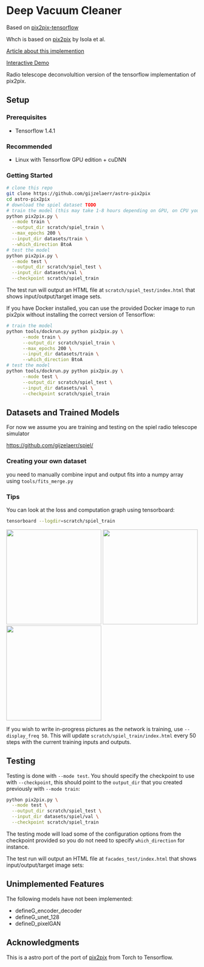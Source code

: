 # Deep Vacuum Cleaner

Based on [pix2pix-tensorflow](https://github.com/affinelayer/pix2pix-tensorflow)

Whch is based on [pix2pix](https://phillipi.github.io/pix2pix/) by Isola et al.

[Article about this implemention](https://affinelayer.com/pix2pix/)

[Interactive Demo](https://affinelayer.com/pixsrv/)

Radio telescope deconvolultion version of the tensorflow implementation of pix2pix. 

## Setup

### Prerequisites
- Tensorflow 1.4.1

### Recommended
- Linux with Tensorflow GPU edition + cuDNN

### Getting Started

```sh
# clone this repo
git clone https://github.com/gijzelaerr/astro-pix2pix
cd astro-pix2pix
# download the spiel dataset TODO
# train the model (this may take 1-8 hours depending on GPU, on CPU you will be waiting for a bit)
python pix2pix.py \
  --mode train \
  --output_dir scratch/spiel_train \
  --max_epochs 200 \
  --input_dir datasets/train \
  --which_direction BtoA
# test the model
python pix2pix.py \
  --mode test \
  --output_dir scratch/spiel_test \
  --input_dir datasets/val \
  --checkpoint scratch/spiel_train
```

The test run will output an HTML file at `scratch/spiel_test/index.html` that shows input/output/target image sets.

If you have Docker installed, you can use the provided Docker image to run pix2pix without installing the correct version of Tensorflow:

```sh
# train the model
python tools/dockrun.py python pix2pix.py \
      --mode train \
      --output_dir scratch/spiel_train \
      --max_epochs 200 \
      --input_dir datasets/train \
      --which_direction BtoA
# test the model
python tools/dockrun.py python pix2pix.py \
      --mode test \
      --output_dir scratch/spiel_test \
      --input_dir datasets/val \
      --checkpoint scratch/spiel_train
```

## Datasets and Trained Models

For now we assume you are training and testing on the spiel radio telescope simulator

https://github.com/gijzelaerr/spiel/


### Creating your own dataset

you need to manually combine input and output fits into a numpy array using `tools/fits_merge.py`

### Tips

You can look at the loss and computation graph using tensorboard:
```sh
tensorboard --logdir=scratch/spiel_train
```

<img src="docs/tensorboard-scalar.png" width="250px"/> <img src="docs/tensorboard-image.png" width="250px"/> <img src="docs/tensorboard-graph.png" width="250px"/>

If you wish to write in-progress pictures as the network is training, use `--display_freq 50`.  This will update `scratch/spiel_train/index.html` every 50 steps with the current training inputs and outputs.

## Testing

Testing is done with `--mode test`.  You should specify the checkpoint to use with `--checkpoint`, this should point to the `output_dir` that you created previously with `--mode train`:

```sh
python pix2pix.py \
  --mode test \
  --output_dir scratch/spiel_test \
  --input_dir datasets/spiel/val \
  --checkpoint scratch/spiel_train
```

The testing mode will load some of the configuration options from the checkpoint provided so you do not need to specify `which_direction` for instance.

The test run will output an HTML file at `facades_test/index.html` that shows input/output/target image sets:


## Unimplemented Features

The following models have not been implemented:
- defineG_encoder_decoder
- defineG_unet_128
- defineD_pixelGAN


## Acknowledgments
This is a astro port of the port of [pix2pix](https://github.com/phillipi/pix2pix) from Torch to Tensorflow.  
